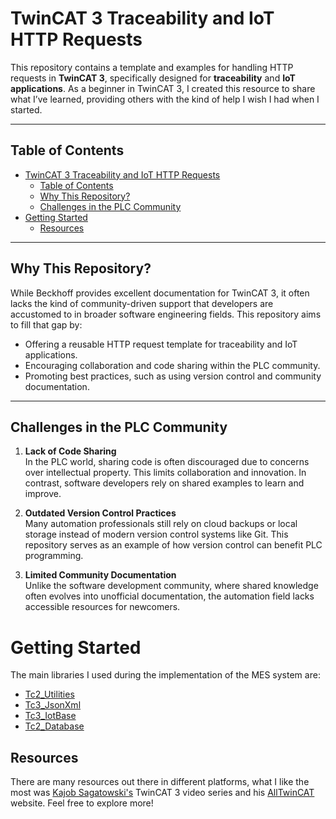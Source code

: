 # TwinCAT 3 Traceability and IoT HTTP Requests

This repository contains a template and examples for handling HTTP requests in **TwinCAT 3**, specifically designed for **traceability** and **IoT applications**. As a beginner in TwinCAT 3, 
I created this resource to share what I’ve learned, providing others with the kind of help I wish I had when I started.

---

## Table of Contents
- [TwinCAT 3 Traceability and IoT HTTP Requests](#twincat-3-traceability-and-iot-http-requests)
  - [Table of Contents](#table-of-contents)
  - [Why This Repository?](#why-this-repository)
  - [Challenges in the PLC Community](#challenges-in-the-plc-community)
- [Getting Started](#getting-started)
  - [Resources](#resources)

---

## Why This Repository?

While Beckhoff provides excellent documentation for TwinCAT 3, it often lacks the kind of community-driven support that developers are accustomed to in broader software engineering fields. This 
repository aims to fill that gap by:

- Offering a reusable HTTP request template for traceability and IoT applications.
- Encouraging collaboration and code sharing within the PLC community.
- Promoting best practices, such as using version control and community documentation.

---

## Challenges in the PLC Community

1. **Lack of Code Sharing**  
   In the PLC world, sharing code is often discouraged due to concerns over intellectual property. This limits collaboration and innovation. In contrast, software developers rely on shared examples to learn and improve.

2. **Outdated Version Control Practices**  
   Many automation professionals still rely on cloud backups or local storage instead of modern version control systems like Git. This repository serves as an example of how version control can benefit PLC programming.

3. **Limited Community Documentation**  
   Unlike the software development community, where shared knowledge often evolves into unofficial documentation, the automation field lacks accessible resources for newcomers.

# Getting Started

The main libraries I used during the implementation of the MES system  are:

- [Tc2_Utilities](https://infosys.beckhoff.com/english.php?content=../content/1033/tcplclib_tc2_utilities/index.html&id=)
- [Tc3_JsonXml](https://infosys.beckhoff.com/english.php?content=../content/1033/tcplclib_tc3_jsonxml/index.html&id=)
- [Tc3_IotBase](https://infosys.beckhoff.com/english.php?content=../content/1033/tf6701_tc3_iot_communication_mqtt/4221526923.html&id=)
- [Tc2_Database](https://infosys.beckhoff.com/english.php?content=../content/1033/tf6420_tc3_database_server/108004491.html&id=)

## Resources

There are many resources out there in different platforms, what I like the most was [Kajob Sagatowski's](https://www.youtube.com/@JakobSagatowski) TwinCAT 3 video series and his [AllTwinCAT](https://alltwincat.com/twincat-3-tutorial/) 
website. Feel free to explore more!